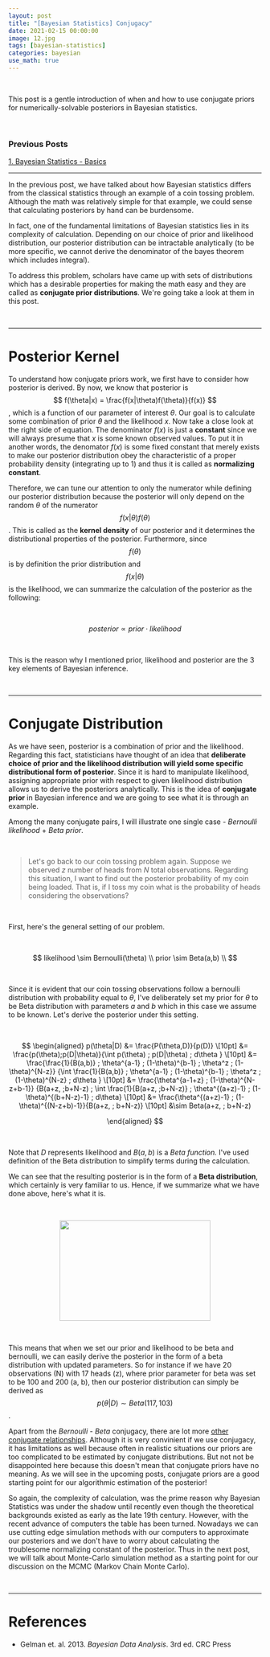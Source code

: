 ```yaml
---
layout: post
title: "[Bayesian Statistics] Conjugacy"
date: 2021-02-15 00:00:00
image: 12.jpg
tags: [bayesian-statistics]
categories: bayesian
use_math: true
---
```


&nbsp;

This post is a gentle introduction of when and how to use conjugate priors for numerically-solvable posteriors in Bayesian statistics.

&nbsp;



### Previous Posts

[1. Bayesian Statistics - Basics](https://domug.github.io/2021/02/09/BS1/)

---

In the previous post, we have talked about how Bayesian statistics differs from the classical statistics through an example of a coin tossing problem. Although the math was relatively simple for that example, we could sense that calculating posteriors by hand can be burdensome. 

In fact, one of the fundamental limitations of Bayesian statistics lies in its complexity of calculation. Depending on our choice of prior and likelihood distribution, our posterior distribution can be intractable analytically (to be more specific, we cannot derive the denominator of the bayes theorem which includes integral). 

To address this problem, scholars have came up with sets of distributions which has a desirable properties for making the math easy and they are called as **conjugate prior distributions**. We're going take a look at them in this post.

&nbsp;


---

# Posterior Kernel

To understand how conjugate priors work, we first have to consider how posterior is derived. By now, we know that posterior is
$$
f(\theta|x) = \frac{f(x|\theta)f(\theta)}{f(x)}
$$
, which is a function of our parameter of interest $\theta$. Our goal is to calculate some combination of prior $\theta$ and the likelihood $x$. Now  take a close look at the right side of equation. The denominator $f(x)$ is just a **constant** since we will always presume that $x$ is some known observed values. To put it in another words, the denomator $f(x)$ is some fixed constant that merely exists to make our posterior distribution obey the characteristic of a proper probability density (integrating up to 1) and thus it is called as **normalizing constant**. 



Therefore, we can tune our attention to only the numerator while defining our posterior distribution because the posterior will only depend on the random $\theta$ of the numerator 
$$
f(x|\theta)f(\theta)
$$
. This is called as the **kernel density** of our posterior and it determines the distributional properties of the posterior. Furthermore, since 
$$
f(\theta)
$$
is by definition the prior distribution and 
$$
f(x|\theta)
$$
is the likelihood, we can summarize the calculation of the posterior as the following:

&nbsp;

<center>

$$
posterior \propto prior \cdot likelihood
$$

</center>

&nbsp;

This is the reason why I mentioned prior, likelihood and posterior are the 3 key elements of Bayesian inference.

&nbsp;

---

# Conjugate Distribution

As we have seen, posterior is a combination of prior and the likelihood. Regarding this fact, statisticians have thought of an idea that **deliberate choice of prior and the likelihood distribution will yield some specific distributional form of posterior**. Since it is hard to manipulate likelihood, assigning appropriate prior with respect to given likelihood distribution allows us to derive the posteriors analytically. This is the idea of **conjugate prior** in Bayesian inference and we are going to see what it is through an example. 

Among the many conjugate pairs, I will illustrate one single case - *Bernoulli likelihood* + *Beta prior*.

&nbsp;

> Let's go back to our coin tossing problem again. Suppose we observed $z$ number of heads from $N$ total observations. Regarding this situation, I want to find out the posterior probability of my coin being loaded. That is, if I toss my coin what is the probability of heads considering the observations?

&nbsp;

First, here's the general setting of our problem.

&nbsp;

<center>

$$
likelihood \sim Bernoulli(\theta) \\
prior \sim Beta(a,b) \\
$$

</center >

&nbsp;

Since it is evident that our coin tossing observations follow a bernoulli distribution with probability equal to $\theta$, I've deliberately set my prior for $\theta$ to be Beta distribution with parameters $a$ and $b$ which in this case we assume to be known. Let's derive the posterior under this setting.

&nbsp;

<center>

$$
\begin{aligned}
p(\theta|D) &= \frac{P(\theta,D)}{p(D)} \\[10pt]
&= \frac{p(\theta)\;p(D|\theta)}{\int p(\theta) \; p(D|\theta) \; d\theta } \\[10pt]
&= \frac{\frac{1}{B(a,b)} \; \theta^{a-1} \; (1-\theta)^{b-1} \; \theta^z \; (1-\theta)^{N-z}}
{\int \frac{1}{B(a,b)} \; \theta^{a-1} \; (1-\theta)^{b-1} \; \theta^z \; (1-\theta)^{N-z} \; d\theta } \\[10pt]
&= \frac{\theta^{a-1+z} \; (1-\theta)^{N-z+b-1}}
{B(a+z, \;b+N-z) \; \int \frac{1}{B(a+z, \;b+N-z)} \; \theta^{(a+z)-1} \; (1-\theta)^{(b+N-z)-1} \; d\theta} \\[10pt]
&= \frac{\theta^{(a+z)-1} \; (1-\theta)^{(N-z+b)-1}}{B(a+z, \; b+N-z)} \\[10pt]
&\sim Beta(a+z, \; b+N-z)

\end{aligned}
$$

</center>

&nbsp;

Note that $D$ represents likelihood and $B(a,b)$ is a *Beta function.* I've used definition of the Beta distribution to simplify terms during the calculation.



We can see that the resulting posterior is in the form of a **Beta distribution**, which certainly is very familiar to us. Hence, if we summarize what we have done above, here's what it is.

&nbsp;

<p align="center">
	<img width="300" height="200" src="{{site.baseurl}}/images/bayesian/bayes2.png">
</p>

&nbsp;

This means that when we set our prior and likelihood to be beta and bernoulli, we can easily derive the posterior in the form of a beta distribution with updated parameters. So for instance if we have 20 observations (N) with 17 heads (z), where prior parameter for beta was set to be 100 and 200 (a, b), then our posterior distribution can simply be derived as
$$
p(\theta | D) \sim Beta(117, 103)
$$
. 



Apart from the *Bernoulli - Beta* conjugacy, there are lot more [other conjugate relationships](https://en.wikipedia.org/wiki/Conjugate_prior). Although it is very convinient if we use conjugacy, it has limitations as well because often in realistic situations our priors are too complicated to be estimated by conjugate distributions. But not not be disappointed here because this doesn't mean that conjugate priors have no meaning. As we will see in the upcoming posts, conjugate priors are a good starting point for our algorithmic estimation of the posterior!



So again, the complexity of calculation, was the prime reason why Bayesian Statistics was under the shadow until recently even though the theoretical backgrounds existed as early as the late 19th century. However, with the recent advance of computers the table has been turned. Nowadays we can use cutting edge simulation methods with our computers to approximate our posteriors and we don't have to worry about calculating the troublesome normalizing constant of the posterior. Thus in the next post, we will talk about Monte-Carlo simulation method as a starting point for our discussion on the MCMC (Markov Chain Monte Carlo).

&nbsp;

---

# References

- Gelman et. al. 2013. *Bayesian Data Analysis*. 3rd ed.  CRC Press